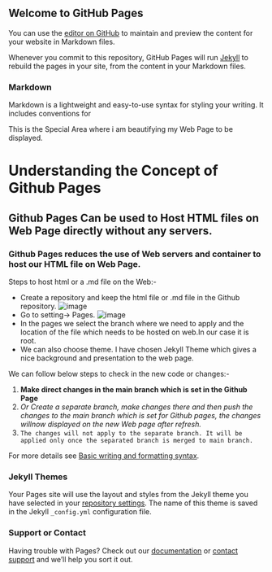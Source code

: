 ## Welcome to GitHub Pages

You can use the [editor on GitHub](https://github.com/ksaurav1105/HTML_WEB_HOST/edit/gh-pages/index.md) to maintain and preview the content for your website in Markdown files.

Whenever you commit to this repository, GitHub Pages will run [Jekyll](https://jekyllrb.com/) to rebuild the pages in your site, from the content in your Markdown files.

### Markdown

Markdown is a lightweight and easy-to-use syntax for styling your writing. It includes conventions for

This is the Special Area where i am beautifying my Web Page to be displayed.

# Understanding the Concept of Github Pages
## Github Pages Can be used to Host HTML files on Web Page directly without any servers.
### Github Pages reduces the use of Web servers and container to host our HTML file on Web Page.

Steps to host html or a .md file on the Web:-
- Create a repository and keep the html file or .md file in the Github repository. 
![image](https://user-images.githubusercontent.com/90255186/154470896-b4058645-4b7d-43f8-ab0a-d82c5bd7d875.png)
- Go to setting-> Pages.
![image](https://user-images.githubusercontent.com/90255186/154471043-1a5f81a7-4991-49be-80da-4702bcdb1ae3.png)
- In the pages we select the branch where we need to apply and the location of the file which needs to be hosted on web.In our case it is root.
- We can also choose theme. I have chosen Jekyll Theme which gives a nice background and presentation to the web page.

We can follow below steps to check in the new code or changes:-
1. **Make direct changes in the main branch which is set in the Github Page**
2. _Or Create a separate branch, make changes there and then push the changes to the main branch which is set for Github pages, the changes willnow displayed on the new Web page after refresh._
3. `The changes will not apply to the separate branch. It will be applied only once the separated branch is merged to main branch.`


For more details see [Basic writing and formatting syntax](https://docs.github.com/en/github/writing-on-github/getting-started-with-writing-and-formatting-on-github/basic-writing-and-formatting-syntax).

### Jekyll Themes

Your Pages site will use the layout and styles from the Jekyll theme you have selected in your [repository settings](https://github.com/ksaurav1105/HTML_WEB_HOST/settings/pages). The name of this theme is saved in the Jekyll `_config.yml` configuration file.

### Support or Contact

Having trouble with Pages? Check out our [documentation](https://docs.github.com/categories/github-pages-basics/) or [contact support](https://support.github.com/contact) and we’ll help you sort it out.
